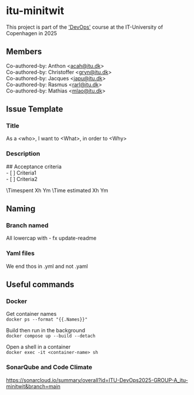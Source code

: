 # itu-minitwit
This project is part of the ['DevOps'](https://github.com/itu-devops/lecture_notes) course at the IT-University of Copenhagen in 2025

## Members
Co-authored-by: Anthon \<acah@itu.dk>\
Co-authored-by: Christoffer \<gryn@itu.dk>\
Co-authored-by: Jacques \<japu@itu.dk>\
Co-authored-by: Rasmus \<rarl@itu.dk>\
Co-authored-by: Mathias \<mlao@itu.dk>

## Issue Template
### Title
As a \<who>, I want to \<What>, in order to \<Why>

### Description
\## Acceptance criteria\
\- [ ] Criteria1\
\- [ ] Criteria2

\Timespent Xh Ym
\Time estimated Xh Ym

## Naming
### Branch named
All lowercap with - fx update-readme

### Yaml files
We end thos in .yml and not .yaml

## Useful commands
### Docker
Get container names \
`docker ps --format "{{.Names}}"`

Build then run in the background \
`docker compose up --build --detach`

Open a shell in a container \
`docker exec -it <container-name> sh`

### SonarQube and Code Climate
https://sonarcloud.io/summary/overall?id=ITU-DevOps2025-GROUP-A_itu-minitwit&branch=main
